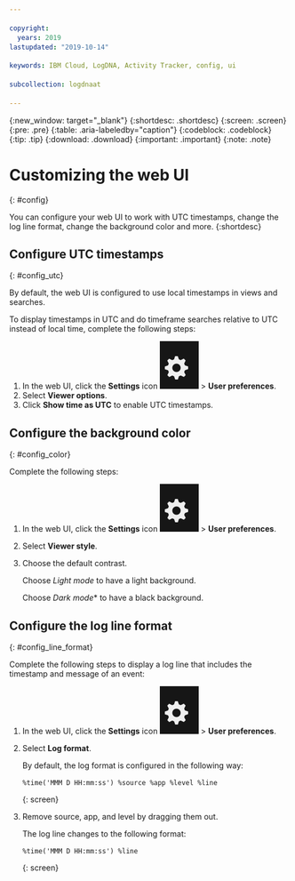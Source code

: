 ```yaml
---

copyright:
  years: 2019
lastupdated: "2019-10-14"

keywords: IBM Cloud, LogDNA, Activity Tracker, config, ui

subcollection: logdnaat

---
```


{:new_window: target="_blank"}
{:shortdesc: .shortdesc}
{:screen: .screen}
{:pre: .pre}
{:table: .aria-labeledby="caption"}
{:codeblock: .codeblock}
{:tip: .tip}
{:download: .download}
{:important: .important}
{:note: .note}


# Customizing the web UI
{: #config}

You can configure your web UI to work with UTC timestamps, change the log line format, change the background color and more.
{:shortdesc}


## Configure UTC timestamps 
{: #config_utc}

By default, the web UI is configured to use local timestamps in views and searches.

To display timestamps in UTC and do timeframe searches relative to UTC instead of local time, complete the following steps:

1. In the web UI, click the **Settings** icon ![Settings icon](images/admin.png "Admin icon") &gt; **User preferences**.
2. Select **Viewer options**.
3. Click **Show time as UTC** to enable UTC timestamps.



## Configure the background color
{: #config_color}

Complete the following steps:

1. In the web UI, click the **Settings** icon ![Settings icon](images/admin.png "Admin icon") &gt; **User preferences**.
2. Select **Viewer style**.
3. Choose the default contrast. 

    Choose *Light mode* to have a light background. 
    
    Choose *Dark mode** to have a black background.




## Configure the log line format
{: #config_line_format}

Complete the following steps to display a log line that includes the timestamp and message of an event:

1. In the web UI, click the **Settings** icon ![Settings icon](images/admin.png "Admin icon") &gt; **User preferences**.
2. Select **Log format**.

    By default, the log format is configured in the following way:
    
    ```
    %time('MMM D HH:mm:ss') %source %app %level %line
    ```
    {: screen}

3. Remove source, app, and level by dragging them out.

    The log line changes to the following format:

    ```
    %time('MMM D HH:mm:ss') %line
    ```
    {: screen}


